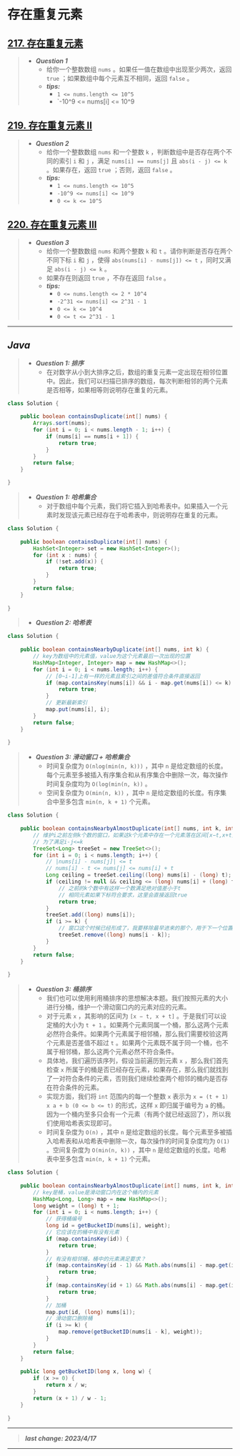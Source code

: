 # 存在重复元素

## [217. 存在重复元素](https://leetcode.cn/problems/contains-duplicate/)

> - ***Question 1***
>   - 给你一个整数数组 `nums` 。如果任一值在数组中出现至少两次，返回 `true` ；如果数组中每个元素互不相同，返回 `false` 。
>   - ***tips:***
>     - `1 <= nums.length <= 10^5`
>     - `-10^9 <= nums[i] <= 10^9

## [219. 存在重复元素 II](https://leetcode.cn/problems/contains-duplicate-ii/)

> - ***Question 2***
>   - 给你一个整数数组 `nums` 和一个整数 `k` ，判断数组中是否存在两个不同的索引 `i` 和 `j` ，满足 `nums[i] == nums[j]` 且 `abs(i - j) <= k` 。如果存在，返回 `true` ；否则，返回 `false` 。
>   - ***tips:***
>     - `1 <= nums.length <= 10^5`
>     - `-10^9 <= nums[i] <= 10^9`
>     - `0 <= k <= 10^5`

## [220. 存在重复元素 III](https://leetcode.cn/problems/contains-duplicate-iii/)

> - ***Question 3***
>   - 给你一个整数数组 `nums` 和两个整数 `k` 和 `t` 。请你判断是否存在两个不同下标 `i` 和 `j` ，使得 `abs(nums[i] - nums[j]) <= t` ，同时又满足 `abs(i - j) <= k` 。
>   - 如果存在则返回 `true` ，不存在返回 `false` 。
>   - ***tips:***
>     - `0 <= nums.length <= 2 * 10^4`
>     - `-2^31 <= nums[i] <= 2^31 - 1`
>     - `0 <= k <= 10^4`
>     - `0 <= t <= 2^31 - 1`

---

## *Java*

> - ***Question 1: 排序***
>   - 在对数字从小到大排序之后，数组的重复元素一定出现在相邻位置中。因此，我们可以扫描已排序的数组，每次判断相邻的两个元素是否相等，如果相等则说明存在重复的元素。

```java
class Solution {

    public boolean containsDuplicate(int[] nums) {
        Arrays.sort(nums);
        for (int i = 0; i < nums.length - 1; i++) {
            if (nums[i] == nums[i + 1]) {
                return true;
            }
        }
        return false;
    }

}
```

> - ***Question 1: 哈希集合***
>   - 对于数组中每个元素，我们将它插入到哈希表中。如果插入一个元素时发现该元素已经存在于哈希表中，则说明存在重复的元素。

```java
class Solution {
    
    public boolean containsDuplicate(int[] nums) {
        HashSet<Integer> set = new HashSet<Integer>();
        for (int x : nums) {
            if (!set.add(x)) {
                return true;
            }
        }
        return false;
    }
    
}
```

> - ***Question 2: 哈希表***

```java
class Solution {
    
    public boolean containsNearbyDuplicate(int[] nums, int k) {
        // key为数组中的元素值，value为这个元素最后一次出现的位置
        HashMap<Integer, Integer> map = new HashMap<>();
        for (int i = 0; i < nums.length; i++) {
            // [0~i-1]上有一样的元素且索引之间的差值符合条件直接返回
            if (map.containsKey(nums[i]) && i - map.get(nums[i]) <= k) {
                return true;
            }
            // 更新最新索引
            map.put(nums[i], i);
        }
        return false;
    }
    
}
```

> - ***Question 3: 滑动窗口 + 哈希集合***
>   - 时间复杂度为 `O(nlog(min(n, k)))` ，其中 `n` 是给定数组的长度。每个元素至多被插入有序集合和从有序集合中删除一次，每次操作时间复杂度均为 `O(log(min(n, k))` 。
>   - 空间复杂度为 `O(min(n, k))` ，其中 `n` 是给定数组的长度。有序集合中至多包含 `min(n, k + 1)` 个元素。

```java
class Solution {
    
    public boolean containsNearbyAlmostDuplicate(int[] nums, int k, int t) {
        // 维护i之前左侧k个数的窗口，如果这k个元素中存在一个元素落在区间[x−t,x+t] 中，我们就找到了一对符合条件的元素。
        // 为了满足i-j<=k
        TreeSet<Long> treeSet = new TreeSet<>();
        for (int i = 0; i < nums.length; i++) {
            // |nums[i] - nums[j]| <= t
            // nums[i] - t <= nums[j] <= nums[i] + t
            Long ceiling = treeSet.ceiling((long) nums[i] - (long) t);
            if (ceiling != null && ceiling <= (long) nums[i] + (long) t) {
                // 之前的k个数中有这样一个数满足绝对值差小于t
                // 相同元素如果下标符合要求，这里会直接返回true
                return true;
            }
            treeSet.add((long) nums[i]);
            if (i >= k) {
                // 窗口这个时候已经形成了，我要移除最早进来的那个，用于下一个位置使用
                treeSet.remove((long) nums[i - k]);
            }
        }
        return false;
    }
    
}
```

> - ***Question 3: 桶排序***
>   - 我们也可以使用利用桶排序的思想解决本题。我们按照元素的大小进行分桶，维护一个滑动窗口内的元素对应的元素。
>   - 对于元素 `x` ，其影响的区间为 `[x − t, x + t]` 。于是我们可以设定桶的大小为 `t + 1` 。如果两个元素同属一个桶，那么这两个元素必然符合条件。如果两个元素属于相邻桶，那么我们需要校验这两个元素是否差值不超过 `t` 。如果两个元素既不属于同一个桶，也不属于相邻桶，那么这两个元素必然不符合条件。
>   - 具体地，我们遍历该序列，假设当前遍历到元素 `x` ，那么我们首先检查 `x` 所属于的桶是否已经存在元素，如果存在，那么我们就找到了一对符合条件的元素，否则我们继续检查两个相邻的桶内是否存在符合条件的元素。
>   - 实现方面，我们将 `int` 范围内的每一个整数 `x` 表示为 `x = (t + 1) x a + b (0 <= b <= t)` 的形式，这样 `x` 即归属于编号为 `a` 的桶。因为一个桶内至多只会有一个元素（有两个就已经返回了），所以我们使用哈希表实现即可。
>   - 时间复杂度为 `O(n)` ，其中 `n` 是给定数组的长度。每个元素至多被插入哈希表和从哈希表中删除一次，每次操作的时间复杂度均为 `O(1)` 。空间复杂度为 `O(min(n, k))` ，其中 `n` 是给定数组的长度。哈希表中至多包含 `min(n, k + 1)` 个元素。

```java
class Solution {
    
    public boolean containsNearbyAlmostDuplicate(int[] nums, int k, int t) {
        // key是桶，value是滑动窗口内在这个桶内的元素
        HashMap<Long, Long> map = new HashMap<>();
        long weight = (long) t + 1;
        for (int i = 0; i < nums.length; i++) {
            // 获得桶编号
            long id = getBucketID(nums[i], weight);
            // 它应该在的桶中有没有元素
            if (map.containsKey(id)) {
                return true;
            }
            // 有没有相邻桶，桶中的元素满足要求？
            if (map.containsKey(id - 1) && Math.abs(nums[i] - map.get(id - 1)) < weight) {
                return true;
            }
            if (map.containsKey(id + 1) && Math.abs(nums[i] - map.get(id + 1)) < weight) {
                return true;
            }
            // 加桶
            map.put(id, (long) nums[i]);
            // 滑动窗口删除桶
            if (i >= k) {
                map.remove(getBucketID(nums[i - k], weight));
            }
        }
        return false;
    }
    
    public long getBucketID(long x, long w) {
        if (x >= 0) {
            return x / w;
        }
        return (x + 1) / w - 1;
    }
    
}
```

---

> ***last change: 2023/4/17***

---
